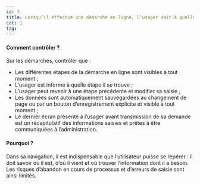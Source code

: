 ```yaml
---
id: 3
title: Lorsqu’il effectue une démarche en ligne, l’usager sait à quelle étape il en est et peut revenir à une étape précédente
cat: 1
tag: 
---
```


#### Comment contrôler ?

Sur les démarches, contrôler que :
* Les différentes étapes de la démarche en ligne sont visibles à tout moment ;
* L’usager est informé à quelle étape il se trouve ;
* L’usager peut revenir à une étape précédente et modifier sa saisie ;
* Les données sont automatiquement sauvegardées au changement de page ou par un bouton d’enregistrement explicite et visible à tout moment ;
* Le dernier écran présenté à l’usager avant transmission de sa demande est un récapitulatif des informations saisies et prêtes à être communiquées à l’administration.

#### Pourquoi ?

Dans sa navigation, il est indispensable que l’utilisateur puisse se repérer : il doit savoir où il est, d’où il vient et où trouver l’information dont il a besoin. Les risques d’abandon en cours de processus et d’erreurs de saisie sont ainsi limités.
